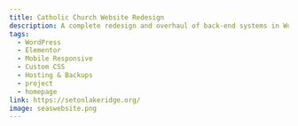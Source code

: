 ```yaml
---
title: Catholic Church Website Redesign
description: A complete redesign and overhaul of back-end systems in WordPress for improved UI and admin usage.
tags:
  - WordPress
  - Elementor
  - Mobile Responsive
  - Custom CSS
  - Hosting & Backups
  - project
  - homepage
link: https://setonlakeridge.org/
image: seaswebsite.png
---
```

